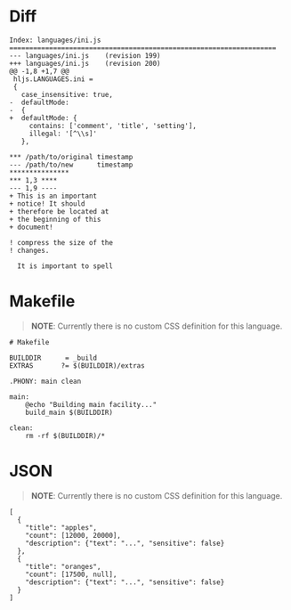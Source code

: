 Diff
====

``` {.diff}
Index: languages/ini.js
===================================================================
--- languages/ini.js    (revision 199)
+++ languages/ini.js    (revision 200)
@@ -1,8 +1,7 @@
 hljs.LANGUAGES.ini =
 {
   case_insensitive: true,
-  defaultMode:
-  {
+  defaultMode: {
     contains: ['comment', 'title', 'setting'],
     illegal: '[^\\s]'
   },

*** /path/to/original timestamp
--- /path/to/new      timestamp
***************
*** 1,3 ****
--- 1,9 ----
+ This is an important
+ notice! It should
+ therefore be located at
+ the beginning of this
+ document!

! compress the size of the
! changes.

  It is important to spell
```

Makefile
========

> **NOTE**: Currently there is no custom CSS definition for this language.

``` {.makefile}
# Makefile

BUILDDIR      = _build
EXTRAS       ?= $(BUILDDIR)/extras

.PHONY: main clean

main:
    @echo "Building main facility..."
    build_main $(BUILDDIR)

clean:
    rm -rf $(BUILDDIR)/*
```

JSON
====

> **NOTE**: Currently there is no custom CSS definition for this language.

``` {.json}
[
  {
    "title": "apples",
    "count": [12000, 20000],
    "description": {"text": "...", "sensitive": false}
  },
  {
    "title": "oranges",
    "count": [17500, null],
    "description": {"text": "...", "sensitive": false}
  }
]
```
